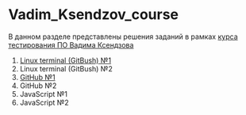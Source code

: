 # Vadim_Ksendzov_course
В данном разделе представлены решения заданий в рамках [курса тестирования ПО Вадима Ксендзова](https://ksendzov.com/)
1. [Linux terminal (GitBush) №1](https://github.com/MaximSinyavsky/Vadim_Ksendzov_course/tree/main/Linux_terminal/Lunix_therminal_hw_1)
2. Linux terminal (GitBush) №2
3. [GitHub №1](https://github.com/MaximSinyavsky/Vadim_Ksendzov_course/tree/main/GitHub/GitHub_hw_1)
4. GitHub №2
5. JavaScript №1
6. JavaScript №2
